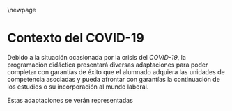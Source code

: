 \newpage

# Contexto del COVID-19

Debido a la situación ocasionada por la crisis del *COVID-19*, la programación didáctica presentará diversas adaptaciones para poder completar con garantías de éxito que el alumnado adquiera las unidades de competencia asociadas y pueda afrontar con garantías la continuación de los estudios o su incorporación al mundo laboral.

Estas adaptaciones se verán representadas



